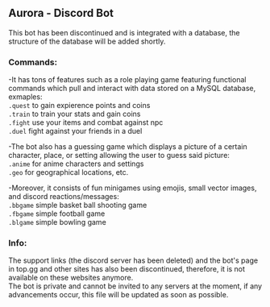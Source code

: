 ## Aurora - Discord Bot

This bot has been discontinued and is integrated with a database, the structure of the database will be added shortly.

### Commands:

-It has tons of features such as a role playing game featuring functional commands which pull and interact with data stored on a MySQL database, exmaples:  
```.quest``` to gain expierence points and coins  
```.train``` to train your stats and gain coins  
```.fight``` use your items and combat against npc  
```.duel``` fight against your friends in a duel  
  
-The bot also has a guessing game which displays a picture of a certain character, place, or setting allowing the user to guess said picture:  
```.anime``` for anime characters and settings  
```.geo``` for geographical locations, etc.  
  
-Moreover, it consists of fun minigames using emojis, small vector images, and discord reactions/messages:  
```.bbgame``` simple basket ball shooting game  
```.fbgame``` simple football game  
```.blgame``` simple bowling game

### Info:
The support links (the discord server has been deleted) and the bot's page in top.gg and other sites has also been discontinued, therefore, it is not available on these websites anymore.  
The bot is private and cannot be invited to any servers at the moment, if any advancements occur, this file will be updated as soon as possible.
